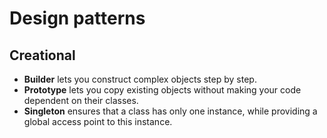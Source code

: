 # Design patterns

## Creational

- **Builder** lets you construct complex objects step by step.
- **Prototype** lets you copy existing objects 
  without making your code dependent on their classes.
- **Singleton** ensures that a class has only one instance,
  while providing a global access point to this instance.

